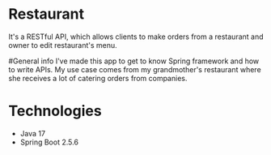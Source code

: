 # Restaurant
It's a RESTful API, which allows clients to make orders from a restaurant and owner to edit restaurant's menu.

#General info
I've made this app to get to know Spring framework and how to write APIs. My use case comes from my grandmother's restaurant where she receives a lot of catering orders from companies.

# Technologies
- Java 17
- Spring Boot 2.5.6
